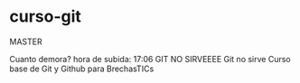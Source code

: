 curso-git
=========
MASTER

Cuanto demora? hora de subida: 17:06
GIT NO SIRVEEEE
Git no sirve
Curso base de Git y Github para BrechasTICs
